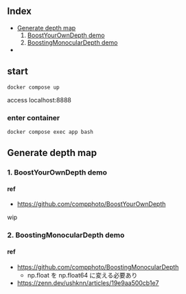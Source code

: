 ## Index

- [Generate depth map](https://github.com/szgk/stablediffusion-practice#generate-depth-map)
  1. [BoostYourOwnDepth demo](https://github.com/szgk/stablediffusion-practice#1-boostyourowndepth-demo)
  1. [BoostingMonocularDepth demo](https://github.com/szgk/stablediffusion-practice#2-boostingmonoculardepth-demo)
-

## start

```
docker compose up
```

access localhost:8888

### enter container

```
docker compose exec app bash
```

## Generate depth map
### 1. BoostYourOwnDepth demo

#### ref

- https://github.com/compphoto/BoostYourOwnDepth

wip

### 2. BoostingMonocularDepth demo

#### ref
- https://github.com/compphoto/BoostingMonocularDepth
  - np.float を np.float64 に変える必要あり
- https://zenn.dev/ushknn/articles/19e9aa500cb1e7
